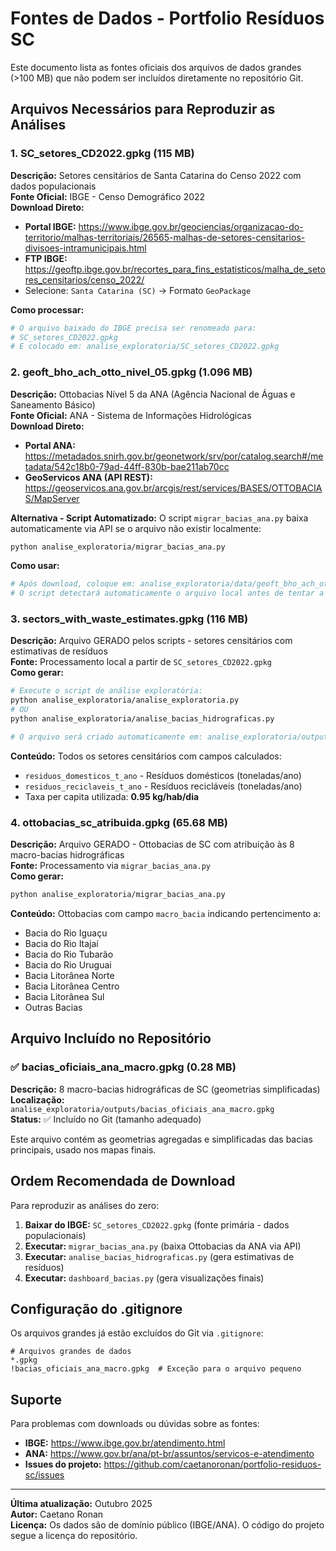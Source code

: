 # Fontes de Dados - Portfolio Resíduos SC

Este documento lista as fontes oficiais dos arquivos de dados grandes (>100 MB) que não podem ser incluídos diretamente no repositório Git.

## Arquivos Necessários para Reproduzir as Análises

### 1. SC_setores_CD2022.gpkg (115 MB)
**Descrição:** Setores censitários de Santa Catarina do Censo 2022 com dados populacionais  
**Fonte Oficial:** IBGE - Censo Demográfico 2022  
**Download Direto:**
- **Portal IBGE:** https://www.ibge.gov.br/geociencias/organizacao-do-territorio/malhas-territoriais/26565-malhas-de-setores-censitarios-divisoes-intramunicipais.html
- **FTP IBGE:** https://geoftp.ibge.gov.br/recortes_para_fins_estatisticos/malha_de_setores_censitarios/censo_2022/
- Selecione: `Santa Catarina (SC)` → Formato `GeoPackage`

**Como processar:**
```python
# O arquivo baixado do IBGE precisa ser renomeado para:
# SC_setores_CD2022.gpkg
# E colocado em: analise_exploratoria/SC_setores_CD2022.gpkg
```

### 2. geoft_bho_ach_otto_nivel_05.gpkg (1.096 MB)
**Descrição:** Ottobacias Nível 5 da ANA (Agência Nacional de Águas e Saneamento Básico)  
**Fonte Oficial:** ANA - Sistema de Informações Hidrológicas  
**Download Direto:**
- **Portal ANA:** https://metadados.snirh.gov.br/geonetwork/srv/por/catalog.search#/metadata/542c18b0-79ad-44ff-830b-bae211ab70cc
- **GeoServicos ANA (API REST):** https://geoservicos.ana.gov.br/arcgis/rest/services/BASES/OTTOBACIAS/MapServer

**Alternativa - Script Automatizado:**
O script `migrar_bacias_ana.py` baixa automaticamente via API se o arquivo não existir localmente:
```bash
python analise_exploratoria/migrar_bacias_ana.py
```

**Como usar:**
```python
# Após download, coloque em: analise_exploratoria/data/geoft_bho_ach_otto_nivel_05.gpkg
# O script detectará automaticamente o arquivo local antes de tentar a API
```

### 3. sectors_with_waste_estimates.gpkg (116 MB)
**Descrição:** Arquivo GERADO pelos scripts - setores censitários com estimativas de resíduos  
**Fonte:** Processamento local a partir de `SC_setores_CD2022.gpkg`  
**Como gerar:**
```bash
# Execute o script de análise exploratória:
python analise_exploratoria/analise_exploratoria.py
# OU
python analise_exploratoria/analise_bacias_hidrograficas.py

# O arquivo será criado automaticamente em: analise_exploratoria/outputs/
```

**Conteúdo:** Todos os setores censitários com campos calculados:
- `residuos_domesticos_t_ano` - Resíduos domésticos (toneladas/ano)
- `residuos_reciclaveis_t_ano` - Resíduos recicláveis (toneladas/ano)
- Taxa per capita utilizada: **0.95 kg/hab/dia**

### 4. ottobacias_sc_atribuida.gpkg (65.68 MB)
**Descrição:** Arquivo GERADO - Ottobacias de SC com atribuição às 8 macro-bacias hidrográficas  
**Fonte:** Processamento via `migrar_bacias_ana.py`  
**Como gerar:**
```bash
python analise_exploratoria/migrar_bacias_ana.py
```

**Conteúdo:** Ottobacias com campo `macro_bacia` indicando pertencimento a:
- Bacia do Rio Iguaçu
- Bacia do Rio Itajaí
- Bacia do Rio Tubarão
- Bacia do Rio Uruguai
- Bacia Litorânea Norte
- Bacia Litorânea Centro
- Bacia Litorânea Sul
- Outras Bacias

## Arquivo Incluído no Repositório

### ✅ bacias_oficiais_ana_macro.gpkg (0.28 MB)
**Descrição:** 8 macro-bacias hidrográficas de SC (geometrias simplificadas)  
**Localização:** `analise_exploratoria/outputs/bacias_oficiais_ana_macro.gpkg`  
**Status:** ✅ Incluído no Git (tamanho adequado)

Este arquivo contém as geometrias agregadas e simplificadas das bacias principais, usado nos mapas finais.

## Ordem Recomendada de Download

Para reproduzir as análises do zero:

1. **Baixar do IBGE:** `SC_setores_CD2022.gpkg` (fonte primária - dados populacionais)
2. **Executar:** `migrar_bacias_ana.py` (baixa Ottobacias da ANA via API)
3. **Executar:** `analise_bacias_hidrograficas.py` (gera estimativas de resíduos)
4. **Executar:** `dashboard_bacias.py` (gera visualizações finais)

## Configuração do .gitignore

Os arquivos grandes já estão excluídos do Git via `.gitignore`:
```gitignore
# Arquivos grandes de dados
*.gpkg
!bacias_oficiais_ana_macro.gpkg  # Exceção para o arquivo pequeno
```

## Suporte

Para problemas com downloads ou dúvidas sobre as fontes:
- **IBGE:** https://www.ibge.gov.br/atendimento.html
- **ANA:** https://www.gov.br/ana/pt-br/assuntos/servicos-e-atendimento
- **Issues do projeto:** https://github.com/caetanoronan/portfolio-residuos-sc/issues

---

**Última atualização:** Outubro 2025  
**Autor:** Caetano Ronan  
**Licença:** Os dados são de domínio público (IBGE/ANA). O código do projeto segue a licença do repositório.
